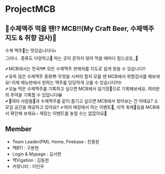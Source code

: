 # ProjectMCB


## 🍻수제맥주 먹을 땐⁉ MCB‼(My Craft Beer, 수제맥주 지도 & 취향 검사)🍻  
수제 맥주🍺는 맛있습니다!👍  
그러나.. 종류도 다양하고🤔 파는 곳이 흔하지 않아 먹을 때마다 힘드셨죠,,🥺  

✔MCB에서는 전국🗺 모든 수제맥주 판매처를 지도로 쉽게 찾을 수 있습니다!!  
✔유독 많은 수제맥주 종류😳 무엇을 시켜야 할지 모를 땐 MCB에서 취향검사를 해보세요! 이제 메뉴판에서 원하는 맥주를 당당하게 고를 수 있습니다!!🤓  
✔오늘 먹은 수제맥주를 기록하고 싶으면 MCB에서 일기장📒으로 기록해보세요. 여러분의 추억을 기록할 수 있답니다😁  
✔👥여러 사람들👥과 수제맥주를 같이 즐기고 싶으면 MCB에서 찾아보는 건 어때요? 소모임 공간을 제공하고 있어요!!
✔여러 매장에서 하는 이벤트🎉, 지역 축제🎊등을 MCB에서 확인해 보세요~ 재밌는 이벤트를 놓칠 수는 없잖아요🤩    


## Member  
 * Team Leader(PM), Home, Firebase : 전종원
 * 맥BTI : 구본현
 * Login & Mypage : 김서현
 * 맥Vigation : 김동현
 * 커뮤니티 : 이인우
